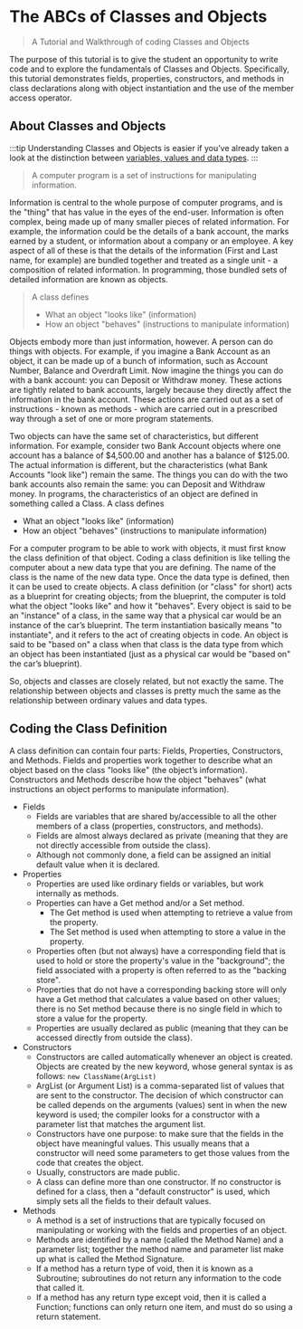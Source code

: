 # The ABCs of Classes and Objects

> A Tutorial and Walkthrough of coding Classes and Objects

The purpose of this tutorial is to give the student an opportunity to write code and to explore the fundamentals of Classes and Objects. Specifically, this tutorial demonstrates fields, properties, constructors, and methods in class declarations along with object instantiation and the use of the member access operator.

## About Classes and Objects

:::tip
Understanding Classes and Objects is easier if you’ve already taken a look at the distinction between [variables, values and data types](chapter1.md#variables-values-and-data-types).
:::

> A computer program is a set of instructions for manipulating information.

Information is central to the whole purpose of computer programs, and is the "thing" that has value in the eyes of the end-user. Information is often complex, being made up of many smaller pieces of related information. For example, the information could be the details of a bank account, the marks earned by a student, or information about a company or an employee. A key aspect of all of these is that the details of the information (First and Last name, for example) are bundled together and treated as a single unit - a composition of related information. In programming, those bundled sets of detailed information are known as objects.

> A class defines
>
> * What an object "looks like" (information)
> * How an object "behaves" (instructions to manipulate information)

Objects embody more than just information, however. A person can do things with objects. For example, if you imagine a Bank Account as an object, it can be made up of a bunch of information, such as Account Number, Balance and Overdraft Limit. Now imagine the things you can do with a bank account: you can Deposit or Withdraw money. These actions are tightly related to bank accounts, largely because they directly affect the information in the bank account. These actions are carried out as a set of instructions - known as methods - which are carried out in a prescribed way through a set of one or more program statements.

Two objects can have the same set of characteristics, but different information. For example, consider two Bank Account objects where one account has a balance of $4,500.00 and another has a balance of $125.00. The actual information is different, but the characteristics (what Bank Accounts "look like") remain the same. The things you can do with the two bank accounts also remain the same: you can Deposit and Withdraw money. In programs, the characteristics of an object are defined in something called a Class. A class defines

* What an object "looks like" (information)
* How an object "behaves" (instructions to manipulate information)

For a computer program to be able to work with objects, it must first know the class definition of that object. Coding a class definition is like telling the computer about a new data type that you are defining. The name of the class is the name of the new data type. Once the data type is defined, then it can be used to create objects. A class definition (or "class" for short) acts as a blueprint for creating objects; from the blueprint, the computer is told what the object "looks like" and how it "behaves". Every object is said to be an "instance" of a class, in the same way that a physical car would be an instance of the car’s blueprint. The term instantiation basically means "to instantiate", and it refers to the act of creating objects in code. An object is said to be "based on" a class when that class is the data type from which an object has been instantiated (just as a physical car would be "based on" the car’s blueprint).

So, objects and classes are closely related, but not exactly the same. The relationship between objects and classes is pretty much the same as the relationship between ordinary values and data types.

## Coding the Class Definition

A class definition can contain four parts: Fields, Properties, Constructors, and Methods. Fields and properties work together to describe what an object based on the class "looks like" (the object’s information). Constructors and Methods describe how the object "behaves" (what instructions an object performs to manipulate information).

* Fields
  * Fields are variables that are shared by/accessible to all the other members of a class (properties, constructors, and methods).
  * Fields are almost always declared as private (meaning that they are not directly accessible from outside the class).
  * Although not commonly done, a field can be assigned an initial default value when it is declared.
* Properties
  * Properties are used like ordinary fields or variables, but work internally as methods.
  * Properties can have a Get method and/or a Set method.
    * The Get method is used when attempting to retrieve a value from the property.
    * The Set method is used when attempting to store a value in the property.
  * Properties often (but not always) have a corresponding field that is used to hold or store the property's value in the "background"; the field associated with a property is often referred to as the "backing store".
  * Properties that do not have a corresponding backing store will only have a Get method that calculates a value based on other values; there is no Set method because there is no single field in which to store a value for the property.
  * Properties are usually declared as public (meaning that they can be accessed directly from outside the class).
* Constructors
  * Constructors are called automatically whenever an object is created. Objects are created by the new keyword, whose general syntax is as follows:
    `new ClassName(ArgList)`
  * ArgList (or Argument List) is a comma-separated list of values that are sent to the constructor. The decision of which constructor can be called depends on the arguments (values) sent in when the new keyword is used; the compiler looks for a constructor with a parameter list that matches the argument list.
  * Constructors have one purpose: to make sure that the fields in the object have meaningful values. This usually means that a constructor will need some parameters to get those values from the code that creates the object.
  * Usually, constructors are made public.
  * A class can define more than one constructor. If no constructor is defined for a class, then a "default constructor" is used, which simply sets all the fields to their default values.
* Methods
  * A method is a set of instructions that are typically focused on manipulating or working with the fields and properties of an object.
  * Methods are identified by a name (called the Method Name) and a parameter list; together the method name and parameter list make up what is called the Method Signature.
  * If a method has a return type of void, then it is known as a Subroutine; subroutines do not return any information to the code that called it.
  * If a method has any return type except void, then it is called a Function; functions can only return one item, and must do so using a return statement.
